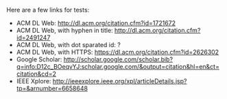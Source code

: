 Here are a few links for tests:

- ACM DL Web: http://dl.acm.org/citation.cfm?id=1721672
- ACM DL Web, with hyphen in title: http://dl.acm.org/citation.cfm?id=2491247
- ACM DL Web, with dot sparated id: ?
- ACM DL Web, with HTTPS: https://dl.acm.org/citation.cfm?id=2626302
- Google Scholar: http://scholar.google.com/scholar.bib?q=info:D12c_BOeqvYJ:scholar.google.com/&output=citation&hl=en&ct=citation&cd=2
- IEEE Xplore: http://ieeexplore.ieee.org/xpl/articleDetails.jsp?tp=&arnumber=6658648
